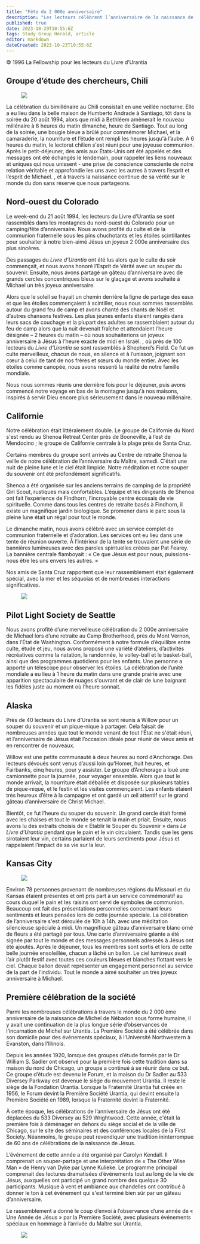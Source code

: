 ```yaml
---
title: "Fête du 2 000e anniversaire"
description: "Les lecteurs célèbrent l’anniversaire de la naissance de Jésus"
published: true
date: 2023-10-29T10:55:6Z
tags: Study Group Herald, article
editor: markdown
dateCreated: 2023-10-23T10:55:6Z
---
```


<p class="v-card v-sheet theme--light grey lighten-3 px-2">© 1996 La Fellowship pour les lecteurs du Livre d’Urantia</p>


## Groupe d’étude des chercheurs, Chili

<figure id="Figure_1" class="image urantiapedia">
<img src="/image/article/Study_Group_Herald/Seekers_Study_Group.jpg">
</figure>

La célébration du bimillénaire au Chili consistait en une veillée nocturne. Elle a eu lieu dans la belle maison de Humberto Andrade à Santiago, tôt dans la soirée du 20 août 1994, alors que midi à Bethléem amènerait le nouveau millénaire à 6 heures du matin dimanche, heure de Santiago. Tout au long de la soirée, une bougie bleue a brûlé pour commémorer Michael, et la camaraderie, la nourriture et l’étude ont rempli les heures jusqu'à l’aube. A 6 heures du matin, le lectorat chilien s'est réuni pour une joyeuse communion. Après le petit-déjeuner, des amis aux États-Unis ont été appelés et des messages ont été échangés le lendemain, pour rappeler les liens nouveaux et uniques qui nous unissent - une prise de conscience consciente de notre relation véritable et approfondie les uns avec les autres à travers l’esprit et l’esprit de Michael. , et à travers la naissance continue de sa vérité sur le monde du don sans réserve que nous partageons.

## Nord-ouest du Colorado

Le week-end du 21 août 1994, les lecteurs du Livre d’Urantia se sont rassemblés dans les montagnes du nord-ouest du Colorado pour un camping/fête d’anniversaire. Nous avons profité du culte et de la communion fraternelle sous les pins chuchotants et les étoiles scintillantes pour souhaiter à notre bien-aimé Jésus un joyeux 2 000e anniversaire des plus sincères.

Des passages du _Livre d’Urantia_ ont été lus alors que le culte du soir commençait, et nous avons honoré l’Esprit de Vérité avec un souper du souvenir. Ensuite, nous avons partagé un gâteau d’anniversaire avec de grands cercles concentriques bleus sur le glaçage et avons souhaité à Michael un très joyeux anniversaire.

Alors que le soleil se frayait un chemin derrière la ligne de partage des eaux et que les étoiles commençaient à scintiller, nous nous sommes rassemblés autour du grand feu de camp et avons chanté des chants de Noël et d’autres chansons festives. Les plus jeunes enfants étaient rangés dans leurs sacs de couchage et la plupart des adultes se rassemblaient autour du feu de camp alors que la nuit devenait fraîche et attendaient l’heure désignée – 2 heures du matin – où nous souhaiterions un joyeux anniversaire à Jésus à l’heure exacte de midi en Israël. , où près de 100 lecteurs du _Livre d’Urantia_ se sont rassemblés à Shepherd’s Field. Ce fut un culte merveilleux, chacun de nous, en silence et à l’unisson, joignant son cœur à celui de tant de nos frères et sœurs du monde entier. Avec les étoiles comme canopée, nous avons ressenti la réalité de notre famille mondiale.

Nous nous sommes réunis une dernière fois pour le déjeuner, puis avons commencé notre voyage en bas de la montagne jusqu'à nos maisons, inspirés à servir Dieu encore plus sérieusement dans le nouveau millénaire.

## Californie

Notre célébration était littéralement double. Le groupe de Californie du Nord s'est rendu au Shenoa Retreat Center près de Booneville, à l’est de Mendocino ; le groupe de Californie centrale à la plage près de Santa Cruz.

Certains membres du groupe sont arrivés au Centre de retraite Shenoa la veille de notre célébration de l’anniversaire du Maître, samedi. C'était une nuit de pleine lune et le ciel était limpide. Notre méditation et notre souper du souvenir ont été profondément significatifs.

Shenoa a été organisée sur les anciens terrains de camping de la propriété Girl Scout, rustiques mais confortables. L’équipe et les dirigeants de Shenoa ont fait l’expérience de Findhorn, l’incroyable centre écossais de vie spirituelle. Comme dans tous les centres de retraite basés à Findhorn, il existe un magnifique jardin biologique. Se promener dans le parc sous la pleine lune était un régal pour tout le monde.

Le dimanche matin, nous avons célébré avec un service complet de communion fraternelle et d’adoration. Les services ont eu lieu dans une tente de réunion ouverte. À l’intérieur de la tente se trouvaient une série de bannières lumineuses avec des paroles spirituelles créées par Pat Fearey. La bannière centrale flamboyait : « Ce que Jésus est pour nous, puissions-nous être les uns envers les autres. »

Nos amis de Santa Cruz rapportent que leur rassemblement était également spécial, avec la mer et les séquoias et de nombreuses interactions significatives.

<figure id="Figure_2" class="image urantiapedia">
<img src="/image/article/Study_Group_Herald/cake.jpg">
</figure>

## Pilot Light Society de Seattle

Nous avons profité d’une merveilleuse célébration du 2 000e anniversaire de Michael lors d’une retraite au Camp Brotherhood, près du Mont Vernon, dans l’État de Washington. Conformément à notre formule d’équilibre entre culte, étude et jeu, nous avons proposé une variété d’ateliers, d’activités récréatives comme la natation, la randonnée, le volley-ball et le basket-ball, ainsi que des programmes quotidiens pour les enfants. Une personne a apporté un télescope pour observer les étoiles. La célébration de l’unité mondiale a eu lieu à 1 heure du matin dans une grande prairie avec une apparition spectaculaire de nuages s'ouvrant et de clair de lune baignant les fidèles juste au moment où l’heure sonnait.

## Alaska

Près de 40 lecteurs du Livre d’Urantia se sont réunis à Willow pour un souper du souvenir et un pique-nique à partager. Cela faisait de nombreuses années que tout le monde venant de tout l’État ne s'était réuni, et l’anniversaire de Jésus était l’occasion idéale pour réunir de vieux amis et en rencontrer de nouveaux.

Willow est une petite communauté à deux heures au nord d’Anchorage. Des lecteurs dévoués sont venus d’aussi loin qu'Homer, huit heures, et Fairbanks, cinq heures, pour y assister. Le groupe d’Anchorage a loué une camionnette pour la journée, pour voyager ensemble. Alors que tout le monde arrivait, la nourriture était déballée et disposée sur plusieurs tables de pique-nique, et le festin et les visites commençaient. Les enfants étaient très heureux d’être à la campagne et ont gardé un œil attentif sur le grand gâteau d’anniversaire de Christ Michael.

Bientôt, ce fut l’heure du souper du souvenir. Un grand cercle était formé avec les chaises et tout le monde se tenait la main et priait. Ensuite, nous avons lu des extraits choisis de « Établir le Souper du Souvenir » dans _Le Livre d’Urantia_ pendant que le pain et le vin circulaient. Tandis que les gens sirotaient leur vin, certains parlaient de leurs sentiments pour Jésus et rappelaient l’impact de sa vie sur la leur.

## Kansas City

<figure id="Figure_3" class="image urantiapedia">
<img src="/image/article/Study_Group_Herald/Kansas.jpg">
</figure>

Environ 78 personnes provenant de nombreuses régions du Missouri et du Kansas étaient présentes et ont pris part à un service commémoratif au cours duquel le pain et les raisins ont servi de symboles de communion. Beaucoup ont fait des présentations personnelles concernant leurs sentiments et leurs pensées lors de cette journée spéciale. La célébration de l’anniversaire s'est déroulée de 10h à 14h. avec une méditation silencieuse spéciale à midi. Un magnifique gâteau d’anniversaire blanc orné de fleurs a été partagé par tous. Une carte d’anniversaire géante a été signée par tout le monde et des messages personnels adressés à Jésus ont été ajoutés. Après le déjeuner, tous les membres sont sortis et lors de cette belle journée ensoleillée, chacun a lâché un ballon. Le ciel lumineux avait l’air plutôt festif avec toutes ces couleurs bleues et blanches flottant vers le ciel. Chaque ballon devait représenter un engagement personnel au service de la part de l’individu. Tout le monde a aimé souhaiter un très joyeux anniversaire à Michael.

## Première célébration de la société

Parmi les nombreuses célébrations à travers le monde du 2 000 ème anniversaire de la naissance de Michel de Nébadon sous forme humaine, il y avait une continuation de la plus longue série d’observances de l’incarnation de Michel sur Urantia. La Première Société a été célébrée dans son domicile pour des événements spéciaux, à l’Université Northwestern à Evanston, dans l’Illinois.

Depuis les années 1920, lorsque des groupes d’étude formés par le Dr William S. Sadler ont observé pour la première fois cette tradition dans sa maison du nord de Chicago, un groupe a continué à se réunir dans ce but. Ce groupe d’étude est devenu le Forum, et la maison du Dr Sadler au 533 Diversey Parkway est devenue le siège du mouvement Urantia. Il reste le siège de la Fondation Urantia. Lorsque la Fraternité Urantia fut créée en 1956, le Forum devint la Première Société Urantia, qui devint ensuite la Première Société en 1989, lorsque la Fraternité devint la Fraternité.

À cette époque, les célébrations de l’anniversaire de Jésus ont été déplacées du 533 Diversey au 529 Wrightwood. Cette année, c'était la première fois à déménager en dehors du siège social et de la ville de Chicago, sur le site des séminaires et des conférences locales de la First Society. Néanmoins, le groupe peut revendiquer une tradition ininterrompue de 60 ans de célébrations de la naissance de Jésus.

L’événement de cette année a été organisé par Carolyn Kendall. Il comprenait un souper-partage et une interprétation de « The Other Wise Man » de Henry van Dyke par Lynne Kulieke. Le programme principal comprenait des lectures dramatisées d’événements tout au long de la vie de Jésus, auxquelles ont participé un grand nombre des quelque 30 participants. Musique à vent et ambiance aux chandelles ont contribué à donner le ton à cet événement qui s'est terminé bien sûr par un gâteau d’anniversaire.

Le rassemblement a donné le coup d’envoi à l’observance d’une année de « Une Année de Jésus » par la Première Société, avec plusieurs événements spéciaux en hommage à l’arrivée du Maître sur Urantia.

<figure id="Figure_4" class="image urantiapedia">
<img src="/image/article/Study_Group_Herald/flowers.jpg">
</figure>

